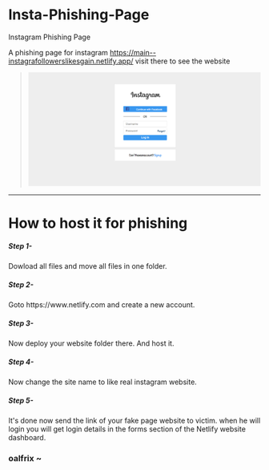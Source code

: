 # Insta-Phishing-Page
Instagram Phishing Page 

A phishing page for instagram 
https://main--instagrafollowerslikesgain.netlify.app/
visit there to see the website

<blockquote> <img src="https://github.com/oalfrix/insta/blob/main/image_2022-03-26_191616.png" ></img></blockquote>
<hr>
<h1> How to host it for phishing</h1>
<h5> Step 1- </h5> 
Dowload all files and move all files in one folder.<br>
<h5> Step 2- </h5> 
Goto https://www.netlify.com and create a new account.<br>
<h5> Step 3- </h5> 
Now deploy your website folder there.
And host it. <br>
<h5> Step 4- </h5> 
Now change the site name to like real instagram website.<br>
<h5> Step 5- </h5> 
It's done now send the link of your fake page website to victim.
when he will login you will get login details in the forms section of the Netlify website dashboard.


<h3>
  oalfrix ~
</h3>
